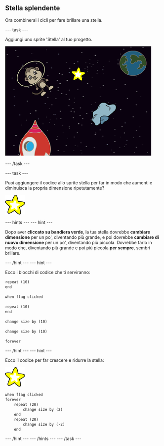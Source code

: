 ## Stella splendente

Ora combinerai i cicli per fare brillare una stella.

\--- task \---

Aggiungi uno sprite 'Stella' al tuo progetto.

![Aggiungere la sprite di una stella](images/space-star-sprite.png)

\--- /task \---

\--- task \---

Puoi aggiungere il codice allo sprite stella per far in modo che aumenti e diminuisca la propria dimensione ripetutamente?

![Testare una stella splendente](images/sprite-star.png)

\--- hints \--- \--- hint \---

Dopo aver **cliccato su bandiera verde**, la tua stella dovrebbe **cambiare dimensione** per un po', diventando più grande, e poi dovrebbe **cambiare di nuovo dimensione** per un po', diventando più piccola. Dovrebbe farlo in modo che, diventando più grande e poi più piccola **per sempre**, sembri brillare.

\--- /hint \--- \--- hint \---

Ecco i blocchi di codice che ti serviranno:

```blocks3
repeat (10)
end

when flag clicked

repeat (10)
end

change size by (10)

change size by (10)

forever
```

\--- /hint \--- \--- hint \---

Ecco il codice per far crescere e ridurre la stella:

![Stella sprite](images/sprite-star.png)

```blocks3
when flag clicked
forever
    repeat (20)
        change size by (2)
    end
    repeat (20)
        change size by (-2)
    end

```

\--- /hint \--- \--- /hints \--- \--- /task \---